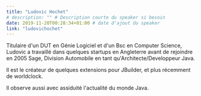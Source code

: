 ```yaml
---
title: "Ludovic Hochet"
# description: "" # Description courte du speaker si besoin
date: 2019-11-20T00:28:34+01:00 # date d'ajout du speaker
link: "ludovichochet"
---
```

Titulaire d'un DUT en Génie Logiciel et d'un Bsc en Computer Science, Ludovic a travaillé dans quelques startups en Angleterre avant de rejoindre en 2005 Sage, Division Automobile en tant qu'Architecte/Developpeur Java.

Il est le créateur de quelques extensions pour JBuilder, et plus récemment de worldclock.

Il observe aussi avec assiduité l'actualité du monde Java.
